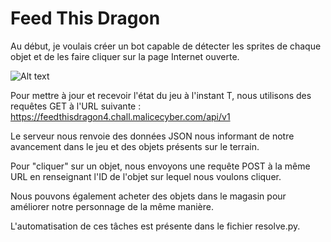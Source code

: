 # Feed This Dragon

Au début, je voulais créer un bot capable de détecter les sprites de chaque objet et de les faire cliquer sur la page Internet ouverte.

![Alt text](request.jpg?raw=true)

Pour mettre à jour et recevoir l'état du jeu à l'instant T, nous utilisons des requêtes GET à l'URL suivante : https://feedthisdragon4.chall.malicecyber.com/api/v1

Le serveur nous renvoie des données JSON nous informant de notre avancement dans le jeu et des objets présents sur le terrain.

Pour "cliquer" sur un objet, nous envoyons une requête POST à la même URL en renseignant l'ID de l'objet sur lequel nous voulons cliquer.

Nous pouvons également acheter des objets dans le magasin pour améliorer notre personnage de la même manière.

L'automatisation de ces tâches est présente dans le fichier resolve.py.




